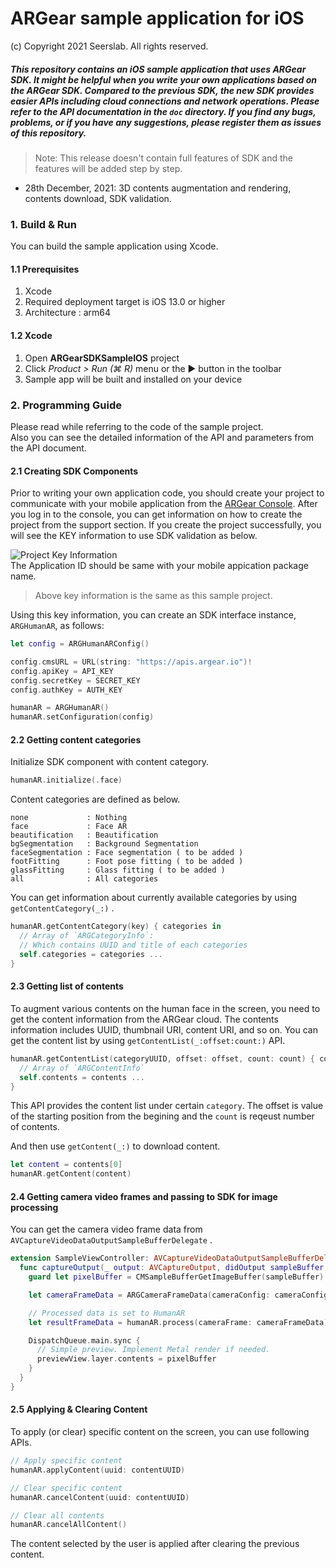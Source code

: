 ARGear sample application for iOS
======================
(c) Copyright 2021 Seerslab. All rights reserved.

##### This repository contains an iOS sample application that uses ARGear SDK. It might be helpful when you write your own applications based on the ARGear SDK. Compared to the previous SDK, the new SDK provides easier APIs including cloud connections and network operations. Please refer to the API documentation in the `doc` directory. If you find any bugs, problems, or if you have any suggestions, please register them as issues of this repository.

> Note: This release doesn't contain full features of SDK and the features will be added step by step.

* 28th December, 2021: 3D contents augmentation and rendering, contents download, SDK validation.


### 1. Build & Run
You can build the sample application using Xcode.

#### 1.1 Prerequisites
1. Xcode
2. Required deployment target is iOS 13.0 or higher
3. Architecture : arm64

#### 1.2 Xcode
1. Open **ARGearSDKSampleIOS** project
2. Click *Product > Run (⌘ R)* menu or the ▶ button in the toolbar
3. Sample app will be built and installed on your device

### 2. Programming Guide
Please read while referring to the code of the sample project.<br />
Also you can see the detailed information of the API and parameters from the API document.

#### 2.1 Creating SDK Components
Prior to writing your own application code, you should create your project to communicate with your mobile application from the [ARGear Console](https://console.argear.io). After you log in to the console, you can get information on how to create the project from the support section.
If you create the project successfully, you will see the KEY information to use SDK validation as below.

![Project Key Information](https://user-images.githubusercontent.com/94022774/146729616-e54359e1-59b2-4e5d-8144-585eca718f63.png)<br />
The Application ID should be same with your mobile appication package name.

> Above key information is the same as this sample project.

Using this key information, you can create an SDK interface instance, `ARGHumanAR`, as follows:

``` swift
let config = ARGHumanARConfig()

config.cmsURL = URL(string: "https://apis.argear.io")!
config.apiKey = API_KEY
config.secretKey = SECRET_KEY
config.authKey = AUTH_KEY

humanAR = ARGHumanAR()
humanAR.setConfiguration(config)
```

#### 2.2 Getting content categories

Initialize SDK component with content category.

```swift
humanAR.initialize(.face)
```

Content categories are defined as below.

```
none             : Nothing
face             : Face AR
beautification   : Beautification
bgSegmentation   : Background Segmentation
faceSegmentation : Face segmentation ( to be added )
footFitting      : Foot pose fitting ( to be added )
glassFitting     : Glass fitting ( to be added )
all              : All categories
```

You can get information about currently available categories by using `getContentCategory(_:)` .

``` swift
humanAR.getContentCategory(key) { categories in
  // Array of `ARGCategoryInfo`:
  // Which contains UUID and title of each categories
  self.categories = categories ...
}
```

#### 2.3 Getting list of contents

To augment various contents on the human face in the screen, you need to get the content information from the ARGear cloud. The contents information includes UUID, thumbnail URI,  content URI, and so on. You can get the content list by using `getContentList(_:offset:count:)` API.

``` swift
humanAR.getContentList(categoryUUID, offset: offset, count: count) { contents in
  // Array of `ARGContentInfo`
  self.contents = contents ...
}
```

This API provides the content list under certain `category`. The offset is value of the starting position from the begining and the `count` is reqeust number of contents.

And then use `getContent(_:)` to download content.

``` swift
let content = contents[0]
humanAR.getContent(content)
```

#### 2.4 Getting camera video frames and passing to SDK for image processing
You can get the camera video frame data from `AVCaptureVideoDataOutputSampleBufferDelegate` .

``` swift
extension SampleViewController: AVCaptureVideoDataOutputSampleBufferDelegate {
  func captureOutput(_ output: AVCaptureOutput, didOutput sampleBuffer: CMSampleBuffer, from connection: AVCaptureConnection) {
    guard let pixelBuffer = CMSampleBufferGetImageBuffer(sampleBuffer) else { return }

    let cameraFrameData = ARGCameraFrameData(cameraConfig: cameraConfig, buffer: pixelBuffer)

    // Processed data is set to HumanAR
    let resultFrameData = humanAR.process(cameraFrame: cameraFrameData)

    DispatchQueue.main.sync {
      // Simple preview. Implement Metal render if needed.
      previewView.layer.contents = pixelBuffer
    }
  }
}
```

#### 2.5 Applying & Clearing Content
To apply (or clear) specific content on the screen, you can use following APIs.

``` swift
// Apply specific content
humanAR.applyContent(uuid: contentUUID)

// Clear specific content
humanAR.cancelContent(uuid: contentUUID)

// Clear all contents
humanAR.cancelAllContent()
```

The content selected by the user is applied after clearing the previous content.
